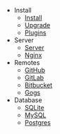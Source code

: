 * Install
    * [Install](index.md)
    * [Upgrade](upgrade.md)
    * [Plugins](plugins.md)
* Server
    * [Server](server.md)
    * [Nginx](nginx.md)
* Remotes
    * [GitHub](github.md)
    * [GitLab](gitlab.md)
    * [Bitbucket](bitbucket.md)
    * [Gogs](gogs.md)
* Database
    * [SQLite](sqlite.md)
    * [MySQL](mysql.md)
    * [Postgres](postgres.md)
